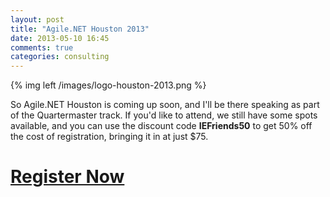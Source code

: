 ```yaml
---
layout: post
title: "Agile.NET Houston 2013"
date: 2013-05-10 16:45
comments: true
categories: consulting
---
```


{% img left /images/logo-houston-2013.png %}

So Agile.NET Houston is coming up soon, and I'll be there speaking as part of the Quartermaster track.  If you'd like to attend, we still have some spots available, and you can use the discount code **IEFriends50** to get 50% off the cost of registration, bringing it in at just $75.

# [Register Now](http://adnhouston.eventbrite.com/?discount=IEFriends50)

